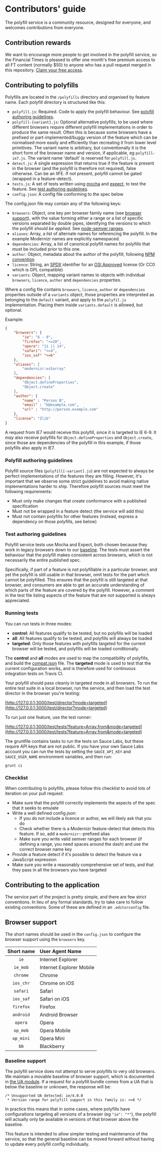 # Contributors' guide

The polyfill service is a community resource, designed for everyone, and welcomes contributions from everyone.

## Contribution rewards

We want to encourage more people to get involved in the polyfill service, so the Financial Times is pleased to offer one month's free premium access to all FT content (normally $50) to anyone who has a pull request merged in this repository.  [Claim your free access](https://docs.google.com/a/ft.com/forms/d/1aykPiYBwqKpKY6nvGVi43wOU_5epr3XLgE00Vi52SMQ/viewform).


## Contributing to polyfills

Polyfills are located in the `/polyfills` directory and organised by feature name.  Each polyfill directory is structured like this:

* `polyfill.js`: Required. Code to apply the polyfill behaviour.  See [polyfill authoring guidelines](#polyfill-authoring-guidelines).
* `polyfill-{variant}.js`: Optional alternative polyfills, to be used where different browsers require different polyfill implementations in order to produce the same result.  Often this is because some browsers have a prefixed or part-implemented/buggy version of the feature which can be normalised more easily and efficiently than recreating it from lower level primitives.  The variant name is arbitrary, but conventionally it is the short form of the browser name and version, if applicable, eg `polyfill-ie7.js`.  The variant name 'default' is reserved for `polyfill.js`.
* `detect.js`: A single expression that returns true if the feature is present in the browser (and the polyfill is therefore not required), false otherwise.  Can be an IIFE.  If not present, polyfill cannot be gated (wrapped in a feature-detect).
* `tests.js`: A set of tests written using [mocha](http://mochajs.org/) and [expect](https://github.com/LearnBoost/expect.js/), to test the feature.  See [test authoring guidelines](#test-authoring-guidelines).
* `config.json`: A config file conforming to the spec below

The config.json file may contain any of the following keys:

* `browsers`: Object, one key per browser family name (see [browser support](#browser-support)), with the value forming either a range or a list of specific versions separated by double pipes, idenitfying the versions to which the polyfill *should be applied*. See [node-semver ranges](https://github.com/npm/node-semver#ranges).
* `aliases`: Array, a list of alternate names for referencing the polyfill.  In the example Modernizr names are explicitly namespaced.
* `dependencies`: Array, a list of canonical polyfill names for polyfills that must be included prior to this one.
* `author`: Object, metadata about the author of the polyfill, following [NPM convention](https://www.npmjs.org/doc/json.html#people-fields-author-contributors)
* `licence`: String, an [SPDX](https://spdx.org/licenses/) identifier for an [OSI Approved](http://opensource.org/licenses/alphabetical) license  (Or CC0 which is GPL compatible)
* `variants`: Object, mapping variant names to objects with individual `browsers`, `licence`, `author` and `dependencies` properties.

Where a config file contains `browsers`, `licence`, `author` or `dependencies` properties outside of a `variants` object, those properties are interpreted as belonging to the `default` variant, and apply to the `polyfil.js` implementation.  Placing them inside `variants.default` is allowed, but optional.

Example:

```json
{
	"browsers": {
		"ie": "6 - 9",
		"firefox": "<=20",
		"opera": "11 || 14",
		"safari": "<=4",
		"ios_saf" "<=6"
	},
	"aliases": [
		"modernizr:es5array"
	],
	"dependencies": [
		"Object.defineProperties",
		"Object.create"
	],
	"author": {
		"name" : "Person B",
		"email" : "b@example.com",
		"url" : "http://person.example.com"
	},
	"license": "Zlib"
}
```

A request from IE7 would receive this polyfill, since it is targeted to IE 6-9.  It *may* also receive polyfills for `Object.defineProperties` and `Object.create`, since those are dependencies of the polyfill in this example, if those polyfills also apply in IE7.

### Polyfill authoring guidelines

Polyfill source files (`polyfill[-variant].js`) are not expected to always be perfect implementations of the features they are filling.  However, it's important that we observe some strict guidelines to avoid making native implementations harder to ship. Therefore polyfill sources must meet the following requirements:

* Must only make changes that create conformance with a published specification
* Must not be wrapped in a feature detect (the service will add this)
* Must not contain polyfills for other features (instead, express a dependency on those polyfills, see below)


### Test authoring guidelines

Polyfill service tests use Mocha and Expect, both chosen because they work in legacy browsers down to our [baseline](#baseline-support).  The tests must assert the behaviour that the polyfill makes consistent across browsers, which is not necessarily the entire published spec.

Specifically, if part of a feature is not polyfillable in a particular browser, and yet the polyfill is still usable in that browser, omit tests for the part which cannot be polyfilled.  This ensures that the polyfill is still targeted at that browser, and consumers are able to get an accurate understanding of which parts of the feature are covered by the polyfill.  However, a comment in the test file listing aspects of the feature that are not supported is always appreciated.

### Running tests

You can run tests in three modes:

* **control**: All features qualify to be tested, but no polyfills will be loaded
* **all**: All features qualify to be tested, and polyfills will always be loaded
* **targeted**: Only those features with polyfills targeted for the current browser will be tested, and polyfills will be loaded conditionally.

The **control** and **all** modes are used to map the compatibility of polyfills, and build the [compat.json](docs/assets/compat.json) file. The **targeted** mode is used to test that the current configuration works, and is therefore used for continuous integration tests on Travis CI.

Your polyfill should pass cleanly in targeted mode in all browsers.  To run the entire test suite in a local browser, run the service, and then load the test director in the browser you're testing:

[http://127.0.0.1:3000/test/director?mode=targeted](http://127.0.0.1:3000/test/director?mode=targeted)

To run just one feature, use the test runner:

[http://127.0.0.1:3000/test/tests?feature=Array.from&mode=targeted](http://127.0.0.1:3000/test/tests?feature=Array.from&mode=targeted)

The gruntfile contains tasks to run the tests on Sauce Labs, but these require API keys that are not public.  If you have your own Sauce Labs account you can run the tests by setting the `SAUCE_API_KEY` and `SAUCE_USER_NAME` environment variables, and then run:

```
grunt ci
```


### Checklist

When contributing to polyfills, please follow this checklist to avoid lots of iteration on your pull request:

* Make sure that the polyfill correctly implements the aspects of the spec that it seeks to emulate
* Write a well defined config.json:
	* If you do not include a licence or author, we will likely ask that you do
	* Check whether there is a Modernizr feature-detect that detects this feature.  If so, add a `modernizr:`-prefixed alias
	* Make sure you write valid semver ranges for each browser (if defining a range, you need spaces around the dash) and use the correct browser name key
* Provide a feature detect if it's possible to detect the feature via a JavaScript expression
* Make sure you write a reasonably comprehensive set of tests, and that they pass in all the browsers you have targeted



## Contributing to the application

The service part of the project is pretty simple, and there are few strict conventions.  In lieu of any formal standards, try to take care to follow existing conventions.  Some of these are defined in an `.editorconfig` file.



## Browser support

The short names should be used in the `config.json` to configure the browser support using the `browsers` key.

| Short name | User Agent Name          |
|:----------:|:-------------------------|
| `ie`       | Internet Explorer        |
| `ie_mob`   | Internet Explorer Mobile |
| `chrome`   | Chrome                   |
| `ios_chr`  | Chrome on iOS            |
| `safari`   | Safari                   |
| `ios_saf`  | Safari on iOS            |
| `firefox`  | Firefox                  |
| `android`  | Android Browser          |
| `opera`    | Opera                    |
| `op_mob`   | Opera Mobile             |
| `op_mini`  | Opera Mini               |
| `bb`       | Blackberry               |


### Baseline support

The polyfill service does not attempt to serve polyfills to very old browsers.  We maintain a movable baseline of browser support, which is documented in [the UA module](lib/UA.js).  If a request for a polyfill bundle comes from a UA that is below the baseline or unknown, the response will be:

```
/* Unsupported UA detected: ie/4.0.0
 * Version range for polyfill support in this family is: >=6 */
```

In practice this means that in some cases, where polyfills have configurations targeting all versions of a browser (eg `"ie": "*"`), the polyfill will actually only be available in versions of that browser above the baseline.

This feature is intended to allow simpler testing and maintenance of the service, so that the general baseline can be moved forward without having to update every polyfill config individually.

